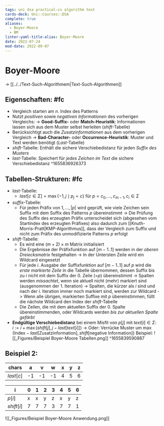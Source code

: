 ```yaml
---
tags: uni dsa practical-cs algorithm text
cards-deck: Uni::Courses::DSA
complete: true
aliases:
  - Boyer-Moore
  - BM
linter-yaml-title-alias: Boyer-Moore
date: 2022-07-24
mod-date: 2022-09-07
---
```


# Boyer-Moore
-> [[../../Text-Such-Algorithmem|Text-Such-Algorithmen]]

## Eigenschaften: #fc
- Vergleich starten am *n.* Index des Patterns
- Nutzt *positiven* sowie *negativen Informationen* des vorherigen Vergleichs:
-> **Good-Suffix-** oder **Match-Heuristik**: Informationen lassen sich aus dem Muster selbst herleiten (*shift*-Tabelle)
- Berücksichtigt auch die *Zusatzinformationen* aus dem vorherigen Vergleich
-> **Bad-Character-** oder **Occurrence-Heuristik**: Muster und Text werden benötigt (*Last*-Tabelle)
- *shift*-Tabelle: Enthält die sichere Verschiebedistanz für jeden *Suffix des Musters*
- *last*-Tabelle: Speichert für *jedes Zeichen im Text* die sichere Verschiebedistanz
^1655836926373

## Tabellen-Strukturen: #fc
- *last*-Tabelle:
	- $last[c\in\Sigma] = \max\{-1,j\mid p_j=c\}$ für $p=c_0,\dots,c_{m-1},c_i\in\Sigma$
- *suffix*-Tabelle:
	- Für jeden Präfix von $1,\dots,|p|$ wird geprüft, wie viele Zeichen sein Suffix mit dem Suffix des Patterns $p$ übereinstimmt
		-> Die Prüfung des Suffix des erzeugten Präfix unterscheidet sich (abgesehen vom Startindex des erzeugten Präfixes) also dadurch zum [[Knuth-Morris-Pratt|KMP-Algorithmus]], dass der Vergleich zum Suffix und nicht zum Präfix des unmodifizierte Patterns $p$ erfolgt
- *shift*-Tabelle:
	- Es wird eine $(m+2)\times m$ Matrix initialisiert
	- Die Ergebnisse der Präfixfunktion auf $[m-1..1]$ werden in der *oberen Dreiecksmatrix* festgehalten
		-> In der Untersten Zeile wird ein Wildcard eingesetzt
	- Für jede $i.$ Ausgabe der Suffixfunktion auf $[m-1..1]$ auf $p$ wird die *erste markierte Zeile* in die Tabelle übernommen, dessen Suffix bis zu $i$ nicht mit dem Suffix der 0. Zeile (=$p$) übereinstimmt
		-> Spalten werden *missachtet*, wenn sie aktuell nicht (mehr) markiert sind (ausgenommen der 1. Iteration)
		-> Spalten, die kürzer als $i$ sind und nach der $i.$ Iteration immer noch markiert sind, werden zur Wildcard
		-> Wenn alle übrigen, markierten Suffixe mit $p$ übereinstimmen, füllt die nächste Wildcard den Index der *shift*-Tabelle
	- Die Zeilen, die mit dem aktuellen Suffix der 0. Spalte übereinstimmenden, oder Wildcards werden *bis zur aktuellen Spalte gefärbt*
- **Endgültige Verschiebedistanz** bei einem Misfit von $p[j]$ mit $text[i]\in\Sigma$: $i:=i+\max(shift[j],j-last[text[i]])$
	-> Oder: Verrücke Muster um $\max\{\text{Index}- last[\text{Zusatzinformation}], shift[\text{negative Information}]\}$
Beispiel:
![[_Figures/Beispiel Boyer-Moore Tabellen.png]]
^1655839590887

## Beispiel 2:
| chars     | a   | v   | w   | x   | y   | z   |
| --------- | --- | --- | --- | --- | --- | --- |
| $last[c]$ | -1  | -1  | -1  | 4   | 5   | 6   |

| i          | 0   | 1   | 2   | 3   | 4   | 5   | 6   |
| ---------- | --- | --- | --- | --- | --- | --- | --- |
| $p[i]$     | x   | x   | y   | z   | x   | y   | z   |
| $shift[i]$ | 7   | 7   | 7   | 3   | 7   | 7   | 1   |
![[_Figures/Beispiel Boyer-Moore Anwendung.png]]
